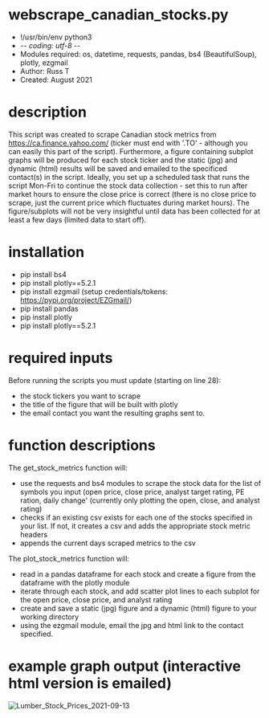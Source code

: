 # webscrape_canadian_stocks.py
- !/usr/bin/env python3
- -*- coding: utf-8 -*-
- Modules required: os, datetime, requests, pandas, bs4 (BeautifulSoup), plotly, ezgmail
- Author: Russ T
- Created: August 2021

# description 
This script was created to scrape Canadian stock metrics from https://ca.finance.yahoo.com/ (ticker must end with '.TO' - although you can easily this part of the script). Furthermore, a figure containing subplot graphs will be produced for each stock ticker and the static (jpg) and dynamic (html) results will be saved and emailed to the specificed contact(s) in the script. Ideally, you set up a scheduled task that runs the script Mon-Fri to continue the stock data collection - set this to run after market hours to ensure the close price is correct (there is no close price to scrape, just the current price which fluctuates during market hours). The figure/subplots will not be very insightful until data has been collected for at least a few days (limited data to start off).

# installation
- pip install bs4
- pip install plotly==5.2.1
- pip install ezgmail (setup credentials/tokens: https://pypi.org/project/EZGmail/)
- pip install pandas
- pip install plotly
- pip install plotly==5.2.1

# required inputs
Before running the scripts you must update (starting on line 28):
- the stock tickers you want to scrape
- the title of the figure that will be built with plotly
- the email contact you want the resulting graphs sent to.

# function descriptions
The get_stock_metrics function will:
- use the requests and bs4 modules to scrape the stock data for the list of symbols you input (open price, close price, analyst target rating, PE ration, daily change' (currently only plotting the open, close, and analyst rating)
- checks if an existing csv exists for each one of the stocks specified in your list. If not, it creates a csv and adds the appropriate stock metric headers
- appends the current days scraped metrics to the csv

The plot_stock_metrics function will:
- read in a pandas dataframe for each stock and create a figure from the dataframe with the plotly module
- iterate through each stock, and add scatter plot lines to each subplot for the open price, close price, and analyst rating
- create and save a static (jpg) figure and a dynamic (html) figure to your working directory
- using the ezgmail module, email the jpg and html link to the contact specified.

# example graph output (interactive html version is emailed)
![Lumber_Stock_Prices_2021-09-13](https://user-images.githubusercontent.com/87350911/133188132-046f7605-e3a4-4396-a507-8e80bf5682be.png)


